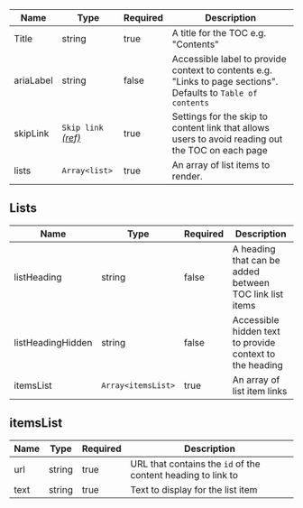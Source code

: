 | Name      | Type                                               | Required | Description                                                                                                    |
| --------- | -------------------------------------------------- | -------- | -------------------------------------------------------------------------------------------------------------- |
| Title     | string                                             | true     | A title for the TOC e.g. "Contents"                                                                            |
| ariaLabel | string                                             | false    | Accessible label to provide context to contents e.g. "Links to page sections". Defaults to `Table of contents` |
| skipLink  | `Skip link` [_(ref)_](/components/skip-to-content) | true     | Settings for the skip to content link that allows users to avoid reading out the TOC on each page              |
| lists     | `Array<list>`                                      | true     | An array of list items to render.                                                                              |

## Lists

| Name              | Type               | Required | Description                                              |
| ----------------- | ------------------ | -------- | -------------------------------------------------------- |
| listHeading       | string             | false    | A heading that can be added between TOC link list items  |
| listHeadingHidden | string             | false    | Accessible hidden text to provide context to the heading |
| itemsList         | `Array<itemsList>` | true     | An array of list item links                              |

## itemsList

| Name | Type   | Required | Description                                                  |
| ---- | ------ | -------- | ------------------------------------------------------------ |
| url  | string | true     | URL that contains the `id` of the content heading to link to |
| text | string | true     | Text to display for the list item                            |

